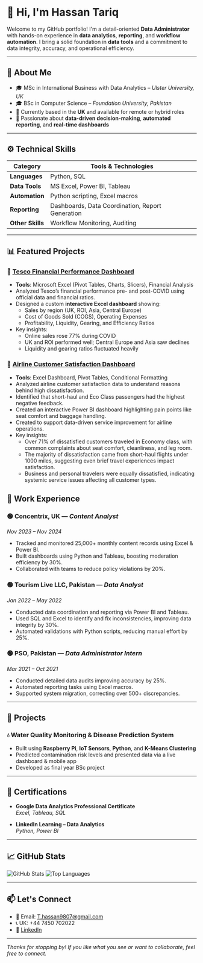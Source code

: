 # 👋 Hi, I'm Hassan Tariq

Welcome to my GitHub portfolio! I'm a detail-oriented **Data Administrator** with hands-on experience in **data analytics**, **reporting**, and **workflow automation**. I bring a solid foundation in **data tools** and a commitment to data integrity, accuracy, and operational efficiency.

---

## 📌 About Me

- 🎓 MSc in International Business with Data Analytics – *Ulster University, UK*
- 🎓 BSc in Computer Science – *Foundation University, Pakistan*
- 📍 Currently based in the **UK** and available for remote or hybrid roles
- 🧠 Passionate about **data-driven decision-making**, **automated reporting**, and **real-time dashboards**

---

## ⚙️ Technical Skills

| Category         | Tools & Technologies |
|------------------|----------------------|
| **Languages**    | Python, SQL          |
| **Data Tools**   | MS Excel, Power BI, Tableau |
| **Automation**   | Python scripting, Excel macros |
| **Reporting**    | Dashboards, Data Coordination, Report Generation |
| **Other Skills** | Workflow Monitoring, Auditing |

---

## 📊 Featured Projects

### 🔹 [Tesco Financial Performance Dashboard](https://github.com/Hassan-Tariq7/Hassan-portfolio/tree/main/Tesco-Financial-Dashboard)
- **Tools**: Microsoft Excel (Pivot Tables, Charts, Slicers), Financial Analysis
- Analyzed Tesco’s financial performance pre- and post-COVID using official data and financial ratios.
- Designed a custom **interactive Excel dashboard** showing:
  - Sales by region (UK, ROI, Asia, Central Europe)
  - Cost of Goods Sold (COGS), Operating Expenses
  - Profitability, Liquidity, Gearing, and Efficiency Ratios
- Key insights:
  - Online sales rose 77% during COVID
  - UK and ROI performed well; Central Europe and Asia saw declines
  - Liquidity and gearing ratios fluctuated heavily

### 🔹 [Airline Customer Satisfaction Dashboard](https://github.com/Hassan-Tariq7/Hassan-portfolio/tree/main/Airline-customer-satisfaction)
- **Tools**: Excel Dashboard, Pivot Tables, Conditional Formatting
- Analyzed airline customer satisfaction data to understand reasons behind high dissatisfaction.
- Identified that short-haul and Eco Class passengers had the highest negative feedback.
- Created an interactive Power BI dashboard highlighting pain points like seat comfort and baggage handling.
- Created to support data-driven service improvement for airline operations.
- Key insights:
  - Over 71% of dissatisfied customers traveled in Economy class, with common complaints about seat comfort, cleanliness, and leg room.
  - The majority of dissatisfaction came from short-haul flights under 1000 miles, suggesting even brief travel experiences impact satisfaction.
  - Business and personal travelers were equally dissatisfied, indicating systemic service issues affecting all customer types.
    
## 💼 Work Experience

### 🟢 **Concentrix, UK** — *Content Analyst*  
*Nov 2023 – Nov 2024*
- Tracked and monitored 25,000+ monthly content records using Excel & Power BI.
- Built dashboards using Python and Tableau, boosting moderation efficiency by 30%.
- Collaborated with teams to reduce policy violations by 20%.

### 🟢 **Tourism Live LLC, Pakistan** — *Data Analyst*  
*Jan 2022 – May 2022*
- Conducted data coordination and reporting via Power BI and Tableau.
- Used SQL and Excel to identify and fix inconsistencies, improving data integrity by 30%.
- Automated validations with Python scripts, reducing manual effort by 25%.

### 🟢 **PSO, Pakistan** — *Data Administrator Intern*  
*Mar 2021 – Oct 2021*
- Conducted detailed data audits improving accuracy by 25%.
- Automated reporting tasks using Excel macros.
- Supported system migration, correcting over 500+ discrepancies.

---

## 🧪 Projects

### 💧 **Water Quality Monitoring & Disease Prediction System**  
- Built using **Raspberry Pi**, **IoT Sensors**, **Python**, and **K-Means Clustering**
- Predicted contamination risk levels and presented data via a live dashboard & mobile app
- Developed as final year BSc project

---

## 📜 Certifications

- **Google Data Analytics Professional Certificate**  
  *Excel, Tableau, SQL*

- **LinkedIn Learning – Data Analytics**  
  *Python, Power BI*

---

## 📈 GitHub Stats

![GitHub Stats](https://github-readme-stats.vercel.app/api?username=Hassan-Tariq7&show_icons=true&theme=default)
![Top Languages](https://github-readme-stats.vercel.app/api/top-langs/?username=Hassan-Tariq7&layout=compact)

---

## 📫 Let's Connect

- 📧 Email: T.hassan9807@gmail.com  
- 📞 UK: +44 7450 702022  
- 🔗 [LinkedIn](https://www.linkedin.com/in/hassantariq7/)

---

*Thanks for stopping by! If you like what you see or want to collaborate, feel free to connect.*
